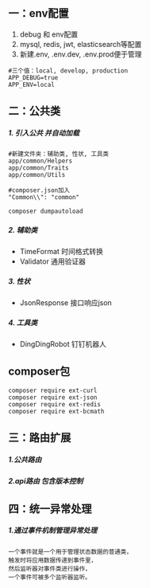 ## 一：env配置
1. debug 和 env配置
2. mysql, redis, jwt, elasticsearch等配置
3. 新建.env, .env.dev, .env.prod便于管理
```
#三个值：local, develop, production 
APP_DEBUG=true
APP_ENV=local
```
## 二：公共类
##### 1. 引入公共 并自动加载
```
#新建文件夹：辅助类, 性状, 工具类
app/common/Helpers 
app/common/Traits
app/common/Utils

#composer.json加入
"Common\\": "common"

composer dumpautoload
```
##### 2. 辅助类
- TimeFormat 时间格式转换
- Validator  通用验证器
##### 3. 性状
- JsonResponse 接口响应json
##### 4. 工具类
- DingDingRobot 钉钉机器人


## composer包
```
composer require ext-curl
composer require ext-json
composer require ext-redis
composer require ext-bcmath
```

## 三：路由扩展
##### 1.公共路由
##### 2.api路由 包含版本控制

## 四：统一异常处理
##### 1.通过事件机制管理异常处理
```
一个事件就是一个用于管理状态数据的普通类，
触发时将应用数据传递到事件里，
然后监听器对事件类进行操作，
一个事件可被多个监听器监听。
```